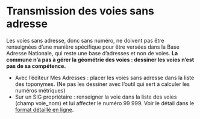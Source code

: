 # Transmission des voies sans adresse

Les voies sans adresse, donc sans numéro, ne doivent pas être renseignées d’une manière spécifique pour être versées dans la Base Adresse Nationale, qui reste une base d’adresses et non de voies. **La commune n’a pas à gérer la géométrie des voies : dessiner les voies n’est pas de sa compétence.**

* Avec l’éditeur Mes Adresses : placer les voies sans adresse dans la liste des toponymes. (Ne pas les dessiner avec l’outil qui sert à calculer les numéros métriques)
* Sur un SIG propriétaire : renseigner la voie dans la liste des voies (champ voie\_nom) et lui affecter le numéro 99 999. Voir le détail dans le [format détaillé en ligne](https://aitf-sig-topo.github.io/voies-adresses/).

